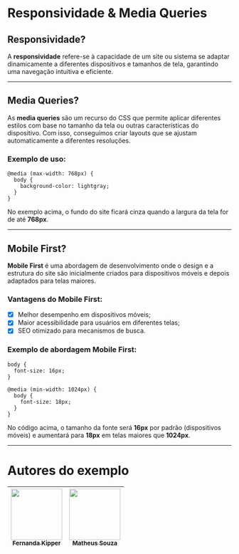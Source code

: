 # Responsividade & Media Queries

## Responsividade?
A **responsividade** refere-se à capacidade de um site ou sistema se adaptar dinamicamente a diferentes dispositivos e tamanhos de tela, garantindo uma navegação intuitiva e eficiente.

----

## Media Queries?

As **media queries** são um recurso do CSS que permite aplicar diferentes estilos com base no tamanho da tela ou outras características do dispositivo. Com isso, conseguimos criar layouts que se ajustam automaticamente a diferentes resoluções.

### Exemplo de uso:

```
@media (max-width: 768px) {
  body {
    background-color: lightgray;
  }
}
```

No exemplo acima, o fundo do site ficará cinza quando a largura da tela for de até **768px**.

----

## Mobile First?

**Mobile First** é uma abordagem de desenvolvimento onde o design e a estrutura do site são inicialmente criados para dispositivos móveis e depois adaptados para telas maiores.

### Vantagens do Mobile First:

- [x] Melhor desempenho em dispositivos móveis;
- [x] Maior acessibilidade para usuários em diferentes telas;
- [x] SEO otimizado para mecanismos de busca.

### Exemplo de abordagem Mobile First:

```
body {
  font-size: 16px;
}

@media (min-width: 1024px) {
  body {
    font-size: 18px;
  }
}
```

No código acima, o tamanho da fonte será **16px** por padrão (dispositivos móveis) e aumentará para **18px** em telas maiores que **1024px**.

----

# Autores do exemplo

| [<img loading="lazy" src="https://avatars.githubusercontent.com/u/61896274?v=4" width=115><br><sub>Fernanda Kipper</sub>](https://github.com/Fernanda-Kipper) |  [<img loading="lazy" src="https://avatars.githubusercontent.com/u/193841372?v=4" width=115><br><sub>Matheus Souza</sub>](https://github.com/SouzaStack) |
| :---: | :---: |